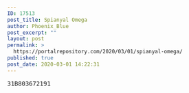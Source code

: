 ```yaml
---
ID: 17513
post_title: Spianyal Omega
author: Phoenix_Blue
post_excerpt: ""
layout: post
permalink: >
  https://portalrepository.com/2020/03/01/spianyal-omega/
published: true
post_date: 2020-03-01 14:22:31
---
```

<pre>31B803672191</pre>